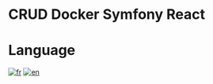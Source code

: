 
# CRUD Docker Symfony React

  
# Language

[![fr](https://img.shields.io/badge/lang-fr-blue.svg)](README.fr.md)
[![en](https://img.shields.io/badge/lang-en-red.svg)](README.en.md)


